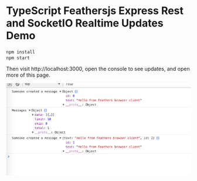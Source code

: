 TypeScript Feathersjs Express Rest and SocketIO Realtime Updates Demo
=====================================================================

```
npm install
npm start
```

Then visit http://localhost:3000, open the console to see updates, and open more of this page.

![demo](./images/demo.jpg)
